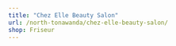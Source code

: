 ```yaml
---
title: "Chez Elle Beauty Salon"
url: /north-tonawanda/chez-elle-beauty-salon/
shop: Friseur
---
```

